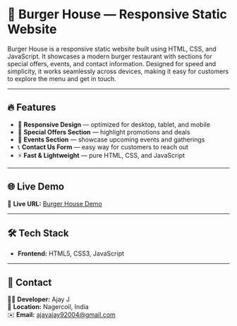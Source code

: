 # 🍔 Burger House — Responsive Static Website

Burger House is a responsive static website built using HTML, CSS, and JavaScript. It showcases a modern burger restaurant with sections for special offers, events, and contact information. Designed for speed and simplicity, it works seamlessly across devices, making it easy for customers to explore the menu and get in touch.

---

## 🔥 Features

- 📱 **Responsive Design** — optimized for desktop, tablet, and mobile  
- 🍟 **Special Offers Section** — highlight promotions and deals  
- 🎉 **Events Section** — showcase upcoming events and gatherings  
- 📞 **Contact Us Form** — easy way for customers to reach out  
- ⚡ **Fast & Lightweight** — pure HTML, CSS, and JavaScript  

---

## 🌐 Live Demo

🔗 **Live URL:** [Burger House Demo](https://ajay1293.neocities.org/Restaurant%20websites/)

---

## 🛠️ Tech Stack

- **Frontend:** HTML5, CSS3, JavaScript  

---

## 📧 Contact

👨‍💻 **Developer:** Ajay J  
📍 **Location:** Nagercoil, India  
✉️ **Email:** [ajayajay92004@gmail.com](mailto:ajayajay92004@gmail.com)  
